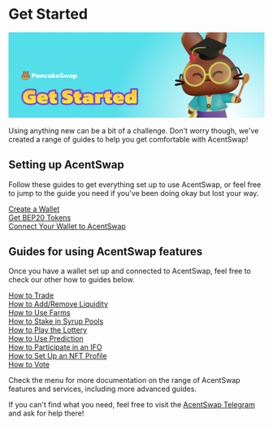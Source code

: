 # Get Started

![](../.gitbook/assets/get-started-header.png)

Using anything new can be a bit of a challenge. Don't worry though, we've created a range of guides to help you get comfortable with AcentSwap!

## Setting up AcentSwap

Follow these guides to get everything set up to use AcentSwap, or feel free to jump to the guide you need if you've been doing okay but lost your way.

[Create a Wallet](https://docs.pancakeswap.finance/get-started/wallet-guide)\
[Get BEP20 Tokens](https://docs.pancakeswap.finance/get-started/bep20-guide)\
[Connect Your Wallet to AcentSwap](https://docs.pancakeswap.finance/get-started/connection-guide)

## Guides for using AcentSwap features

Once you have a wallet set up and connected to AcentSwap, feel free to check our other how to guides below.

[How to Trade](https://docs.pancakeswap.finance/products/pancakeswap-exchange/trade-guide)\
[How to Add/Remove Liquidity](https://docs.pancakeswap.finance/products/pancakeswap-exchange/liquidity-guide)\
[How to Use Farms](https://docs.pancakeswap.finance/products/yield-farming/how-to-use-farms)\
[How to Stake in Syrup Pools](https://docs.pancakeswap.finance/products/syrup-pool/syrup-pool-guide)\
[How to Play the Lottery](https://docs.pancakeswap.finance/products/lottery/lottery-guide)\
[How to Use Prediction](https://docs.pancakeswap.finance/products/prediction/prediction-guide)\
[How to Participate in an IFO](https://docs.pancakeswap.finance/products/ifo-initial-farm-offering/ifo-guide)\
[How to Set Up an NFT Profile](https://docs.pancakeswap.finance/products/nft-profile-system/profile-guide)\
[How to Vote](https://docs.pancakeswap.finance/products/voting/voting-guide)

Check the menu for more documentation on the range of AcentSwap features and services, including more advanced guides.

If you can't find what you need, feel free to visit the [AcentSwap Telegram](../contact-us/telegram.md) and ask for help there!
